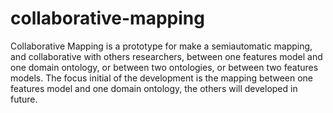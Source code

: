 collaborative-mapping
=====================

Collaborative Mapping is a prototype for make a semiautomatic mapping, and collaborative with others researchers, between one features model and one domain ontology, or between two ontologies, or between two features models. The focus initial of the development is the mapping between one features model and one domain ontology, the others will developed in future. 
